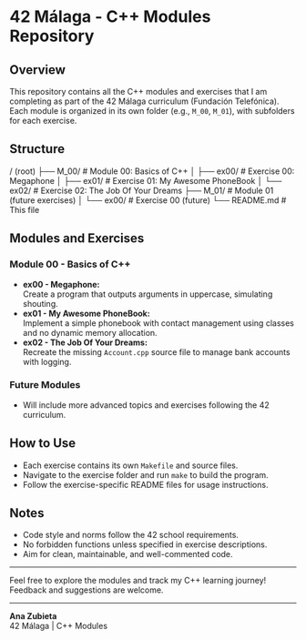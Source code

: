 # 42 Málaga - C++ Modules Repository

## Overview
This repository contains all the C++ modules and exercises that I am completing as part of the 42 Málaga curriculum (Fundación Telefónica).  
Each module is organized in its own folder (e.g., `M_00`, `M_01`), with subfolders for each exercise.

## Structure
/ (root)
├── M_00/ # Module 00: Basics of C++
│ ├── ex00/ # Exercise 00: Megaphone
│ ├── ex01/ # Exercise 01: My Awesome PhoneBook
│ └── ex02/ # Exercise 02: The Job Of Your Dreams
├── M_01/ # Module 01 (future exercises)
│ └── ex00/ # Exercise 00 (future)
└── README.md # This file

## Modules and Exercises

### Module 00 - Basics of C++
- **ex00 - Megaphone:**  
  Create a program that outputs arguments in uppercase, simulating shouting.  
- **ex01 - My Awesome PhoneBook:**  
  Implement a simple phonebook with contact management using classes and no dynamic memory allocation.  
- **ex02 - The Job Of Your Dreams:**  
  Recreate the missing `Account.cpp` source file to manage bank accounts with logging.

### Future Modules
- Will include more advanced topics and exercises following the 42 curriculum.

## How to Use
- Each exercise contains its own `Makefile` and source files.  
- Navigate to the exercise folder and run `make` to build the program.  
- Follow the exercise-specific README files for usage instructions.

## Notes
- Code style and norms follow the 42 school requirements.  
- No forbidden functions unless specified in exercise descriptions.  
- Aim for clean, maintainable, and well-commented code.

---

Feel free to explore the modules and track my C++ learning journey!  
Feedback and suggestions are welcome.

---

**Ana Zubieta**  
42 Málaga | C++ Modules  

